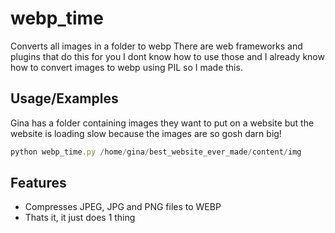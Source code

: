 # webp_time
 Converts all images in a folder to webp
 There are web frameworks and plugins that do this for you
 I dont know how to use those and I already know how to convert images to webp using PIL so I made this. 

## Usage/Examples

Gina has a folder containing images they want to put on a website but the website is loading slow because the images are so gosh darn big!

```javascript
python webp_time.py /home/gina/best_website_ever_made/content/img 
```

## Features

- Compresses JPEG, JPG and PNG files to WEBP
- Thats it, it just does 1 thing

